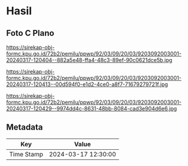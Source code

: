 # Hasil

## Foto C Plano

https://sirekap-obj-formc.kpu.go.id/72b2/pemilu/ppwp/92/03/09/20/03/9203092003001-20240317-120404--882a5e48-ffa4-48c3-89ef-90c0621dce5b.jpg

https://sirekap-obj-formc.kpu.go.id/72b2/pemilu/ppwp/92/03/09/20/03/9203092003001-20240317-120413--00d594f0-e1d2-4ce0-a8f7-71679279721f.jpg

https://sirekap-obj-formc.kpu.go.id/72b2/pemilu/ppwp/92/03/09/20/03/9203092003001-20240317-120429--9974dd4c-8631-48bb-8084-cad3e904d6e6.jpg


## Metadata

| Key        | Value               |
| ---------- | ------------------- |
| Time Stamp | 2024-03-17 12:30:00 |



